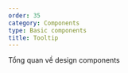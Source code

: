 ```yaml
---
order: 35
category: Components
type: Basic components
title: Tooltip
---
```


Tổng quan về design components

